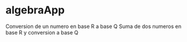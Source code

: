 # algebraApp
Conversion de un numero en base R a base Q
Suma de dos numeros en base R y conversion a base Q
